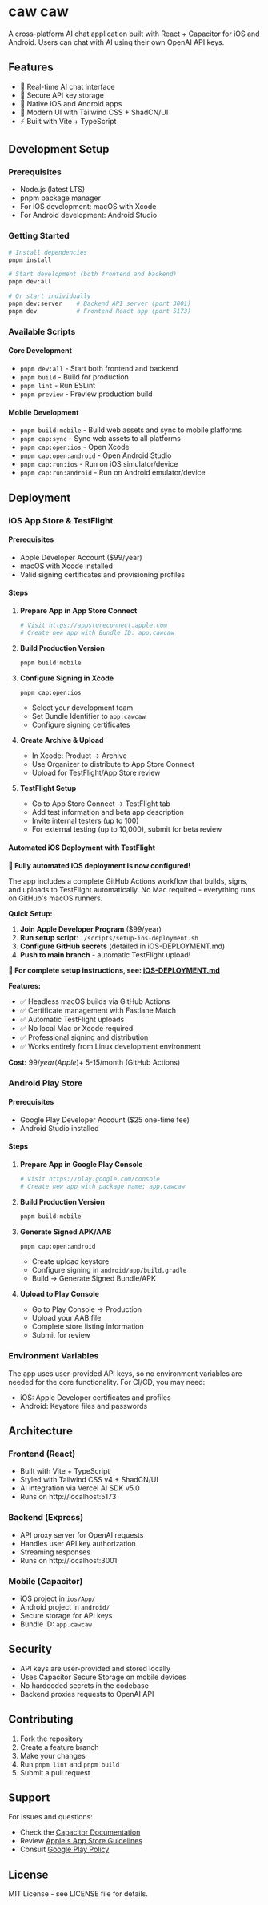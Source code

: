 # caw caw

A cross-platform AI chat application built with React + Capacitor for iOS and Android. Users can chat with AI using their own OpenAI API keys.

## Features

- 💬 Real-time AI chat interface
- 🔐 Secure API key storage
- 📱 Native iOS and Android apps
- 🎨 Modern UI with Tailwind CSS + ShadCN/UI
- ⚡ Built with Vite + TypeScript

## Development Setup

### Prerequisites

- Node.js (latest LTS)
- pnpm package manager
- For iOS development: macOS with Xcode
- For Android development: Android Studio

### Getting Started

```bash
# Install dependencies
pnpm install

# Start development (both frontend and backend)
pnpm dev:all

# Or start individually
pnpm dev:server    # Backend API server (port 3001)
pnpm dev           # Frontend React app (port 5173)
```

### Available Scripts

#### Core Development
- `pnpm dev:all` - Start both frontend and backend
- `pnpm build` - Build for production
- `pnpm lint` - Run ESLint
- `pnpm preview` - Preview production build

#### Mobile Development
- `pnpm build:mobile` - Build web assets and sync to mobile platforms
- `pnpm cap:sync` - Sync web assets to all platforms
- `pnpm cap:open:ios` - Open Xcode
- `pnpm cap:open:android` - Open Android Studio
- `pnpm cap:run:ios` - Run on iOS simulator/device
- `pnpm cap:run:android` - Run on Android emulator/device

## Deployment

### iOS App Store & TestFlight

#### Prerequisites
- Apple Developer Account ($99/year)
- macOS with Xcode installed
- Valid signing certificates and provisioning profiles

#### Steps

1. **Prepare App in App Store Connect**
   ```bash
   # Visit https://appstoreconnect.apple.com
   # Create new app with Bundle ID: app.cawcaw
   ```

2. **Build Production Version**
   ```bash
   pnpm build:mobile
   ```

3. **Configure Signing in Xcode**
   ```bash
   pnpm cap:open:ios
   ```
   - Select your development team
   - Set Bundle Identifier to `app.cawcaw`
   - Configure signing certificates

4. **Create Archive & Upload**
   - In Xcode: Product → Archive
   - Use Organizer to distribute to App Store Connect
   - Upload for TestFlight/App Store review

5. **TestFlight Setup**
   - Go to App Store Connect → TestFlight tab
   - Add test information and beta app description
   - Invite internal testers (up to 100)
   - For external testing (up to 10,000), submit for beta review

#### Automated iOS Deployment with TestFlight

**🚀 Fully automated iOS deployment is now configured!**

The app includes a complete GitHub Actions workflow that builds, signs, and uploads to TestFlight automatically. No Mac required - everything runs on GitHub's macOS runners.

**Quick Setup:**
1. **Join Apple Developer Program** ($99/year)
2. **Run setup script**: `./scripts/setup-ios-deployment.sh`
3. **Configure GitHub secrets** (detailed in iOS-DEPLOYMENT.md)
4. **Push to main branch** - automatic TestFlight upload!

**📖 For complete setup instructions, see: [iOS-DEPLOYMENT.md](./iOS-DEPLOYMENT.md)**

**Features:**
- ✅ Headless macOS builds via GitHub Actions
- ✅ Certificate management with Fastlane Match
- ✅ Automatic TestFlight uploads
- ✅ No local Mac or Xcode required
- ✅ Professional signing and distribution
- ✅ Works entirely from Linux development environment

**Cost:** $99/year (Apple) + ~$5-15/month (GitHub Actions)

### Android Play Store

#### Prerequisites
- Google Play Developer Account ($25 one-time fee)
- Android Studio installed

#### Steps

1. **Prepare App in Google Play Console**
   ```bash
   # Visit https://play.google.com/console
   # Create new app with package name: app.cawcaw
   ```

2. **Build Production Version**
   ```bash
   pnpm build:mobile
   ```

3. **Generate Signed APK/AAB**
   ```bash
   pnpm cap:open:android
   ```
   - Create upload keystore
   - Configure signing in `android/app/build.gradle`
   - Build → Generate Signed Bundle/APK

4. **Upload to Play Console**
   - Go to Play Console → Production
   - Upload your AAB file
   - Complete store listing information
   - Submit for review

### Environment Variables

The app uses user-provided API keys, so no environment variables are needed for the core functionality. For CI/CD, you may need:

- iOS: Apple Developer certificates and profiles
- Android: Keystore files and passwords

## Architecture

### Frontend (React)
- Built with Vite + TypeScript
- Styled with Tailwind CSS v4 + ShadCN/UI
- AI integration via Vercel AI SDK v5.0
- Runs on http://localhost:5173

### Backend (Express)
- API proxy server for OpenAI requests
- Handles user API key authorization
- Streaming responses
- Runs on http://localhost:3001

### Mobile (Capacitor)
- iOS project in `ios/App/`
- Android project in `android/`
- Secure storage for API keys
- Bundle ID: `app.cawcaw`

## Security

- API keys are user-provided and stored locally
- Uses Capacitor Secure Storage on mobile devices
- No hardcoded secrets in the codebase
- Backend proxies requests to OpenAI API

## Contributing

1. Fork the repository
2. Create a feature branch
3. Make your changes
4. Run `pnpm lint` and `pnpm build`
5. Submit a pull request

## Support

For issues and questions:
- Check the [Capacitor Documentation](https://capacitorjs.com/docs)
- Review [Apple's App Store Guidelines](https://developer.apple.com/app-store/review/guidelines/)
- Consult [Google Play Policy](https://support.google.com/googleplay/android-developer/answer/9859348)

## License

MIT License - see LICENSE file for details.